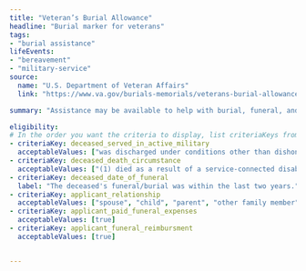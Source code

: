 ```yaml
---
title: "Veteran’s Burial Allowance"
headline: "Burial marker for veterans"
tags: 
- "burial assistance"
lifeEvents: 
- "bereavement"
- "military-service"
source:
  name: "U.S. Department of Veteran Affairs"
  link: "https://www.va.gov/burials-memorials/veterans-burial-allowance/"

summary: "Assistance may be available to help with burial, funeral, and transportation costs of a deceased veteran."

eligibility:
# In the order you want the criteria to display, list criteriaKeys from the csv here, each followed by a comma-separated list of which values indicate eligibility for that criteria. Wrap individual values in quotes if they have inner commas.
- criteriaKey: deceased_served_in_active_military
  acceptableValues: ["was discharged under conditions other than dishonorable"]
- criteriaKey: deceased_death_circumstance
  acceptableValues: ["(1) died as a result of a service-connected disability", "(2) died while receiving or traveling to receive VA care", "(3) died while eligible, pending to receive or receiving VA compensation / pension"]
- criteriaKey: deceased_date_of_funeral
  label: "The deceased's funeral/burial was within the last two years."
- criteriaKey: applicant_relationship
  acceptableValues: ["spouse", "child", "parent", "other family member", "personal or official representative"]
- criteriaKey: applicant_paid_funeral_expenses
  acceptableValues: [true]
- criteriaKey: applicant_funeral_reimbursment
  acceptableValues: [true]


---
```


